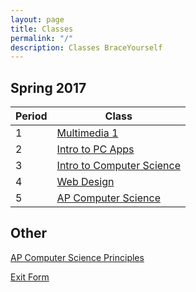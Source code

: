 ```yaml
---
layout: page
title: Classes
permalink: "/"
description: Classes BraceYourself
---
```


## Spring 2017

| Period | Class                                  |
|--------|----------------------------------------|
| 1      | [Multimedia 1](/mm1)                   |
| 2      | [Intro to PC Apps](/pc_apps)           |
| 3      | [Intro to Computer Science](/intro_cs) |
| 4      | [Web Design](/web_design)              |
| 5      | [AP Computer Science](/apcs)           |

## Other

[AP Computer Science Principles](/apcsp)

[Exit Form](https://docs.google.com/a/dcsdk12.org/forms/d/12pt-Aagatoci-g7UnAkfPKtoRXBcFVJpKKAUR71bN-g/viewform)
